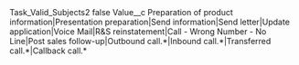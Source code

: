 <?xml version="1.0" encoding="UTF-8"?>
<CustomMetadata xmlns="http://soap.sforce.com/2006/04/metadata" xmlns:xsi="http://www.w3.org/2001/XMLSchema-instance" xmlns:xsd="http://www.w3.org/2001/XMLSchema">
    <label>Task_Valid_Subjects2</label>
    <protected>false</protected>
    <values>
        <field>Value__c</field>
        <value xsi:type="xsd:string">Preparation of product information|Presentation preparation|Send information|Send letter|Update application|Voice Mail|R&amp;S reinstatement|Call - Wrong Number - No Line|Post sales follow-up|Outbound call.*|Inbound call.*|Transferred call.*|Callback call.*</value>
    </values>
</CustomMetadata>
